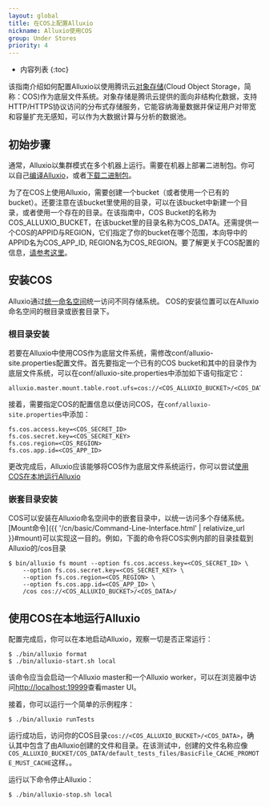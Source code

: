 ```yaml
---
layout: global
title: 在COS上配置Alluxio
nickname: Alluxio使用COS
group: Under Stores
priority: 4
---
```


* 内容列表
{:toc}

该指南介绍如何配置Alluxio以使用腾讯云[对象存储](https://cloud.tencent.com/product/cos)(Cloud Object Storage，简称：COS)作为底层文件系统。对象存储是腾讯云提供的面向非结构化数据，支持 HTTP/HTTPS协议访问的分布式存储服务，它能容纳海量数据并保证用户对带宽和容量扩充无感知，可以作为大数据计算与分析的数据池。

## 初始步骤

通常，Alluxio以集群模式在多个机器上运行。需要在机器上部署二进制包。你可以自己[编译Alluxio](Building-Alluxio-From-Source.html)，或者[下载二进制包](Running-Alluxio-Locally.html)。

为了在COS上使用Alluxio，需要创建一个bucket（或者使用一个已有的bucket）。还要注意在该bucket里使用的目录，可以在该bucket中新建一个目录，或者使用一个存在的目录。在该指南中，COS Bucket的名称为COS_ALLUXIO_BUCKET，在该bucket里的目录名称为COS_DATA。还需提供一个COS的APPID与REGION，它们指定了你的bucket在哪个范围，本向导中的APPID名为COS_APP_ID, REGION名为COS_REGION。要了解更关于COS配置的信息，[请参考这里](https://cloud.tencent.com/document/product/436/7751)。

## 安装COS

Alluxio通过[统一命名空间](Unified-and-Transparent-Namespace.html)统一访问不同存储系统。 COS的安装位置可以在Alluxio命名空间的根目录或嵌套目录下。

### 根目录安装

若要在Alluxio中使用COS作为底层文件系统，需修改conf/alluxio-site.properties配置文件。首先要指定一个已有的COS bucket和其中的目录作为底层文件系统，可以在conf/alluxio-site.properties中添加如下语句指定它：

```
alluxio.master.mount.table.root.ufs=cos://<COS_ALLUXIO_BUCKET>/<COS_DATA>/
```

接着，需要指定COS的配置信息以便访问COS，在`conf/alluxio-site.properties`中添加：

```
fs.cos.access.key=<COS_SECRET_ID>
fs.cos.secret.key=<COS_SECRET_KEY>
fs.cos.region=<COS_REGION>
fs.cos.app.id=<COS_APP_ID>
```

更改完成后，Alluxio应该能够将COS作为底层文件系统运行，你可以尝试[使用COS在本地运行Alluxio](#使用COS在本地运行Alluxio)

### 嵌套目录安装

COS可以安装在Alluxio命名空间中的嵌套目录中，以统一访问多个存储系统。 [Mount命令]({{ '/cn/basic/Command-Line-Interface.html' | relativize_url }}#mount)可以实现这一目的。例如，下面的命令将COS实例内部的目录挂载到Alluxio的/cos目录

```console
$ bin/alluxio fs mount --option fs.cos.access.key=<COS_SECRET_ID> \
    --option fs.cos.secret.key=<COS_SECRET_KEY> \
    --option fs.cos.region=<COS_REGION> \
    --option fs.cos.app.id=<COS_APP_ID> \
    /cos cos://<COS_ALLUXIO_BUCKET>/<COS_DATA>/
```

## 使用COS在本地运行Alluxio

配置完成后，你可以在本地启动Alluxio，观察一切是否正常运行：

```console
$ ./bin/alluxio format
$ ./bin/alluxio-start.sh local
```

该命令应当会启动一个Alluxio master和一个Alluxio worker，可以在浏览器中访问[http://localhost:19999](http://localhost:19999)查看master UI。

接着，你可以运行一个简单的示例程序：

```console
$ ./bin/alluxio runTests
```

运行成功后，访问你的COS目录`cos://<COS_ALLUXIO_BUCKET>/<COS_DATA>`，确认其中包含了由Alluxio创建的文件和目录。在该测试中，创建的文件名称应像`COS_ALLUXIO_BUCKET/COS_DATA/default_tests_files/BasicFile_CACHE_PROMOTE_MUST_CACHE`这样。。

运行以下命令停止Alluxio：

```console
$ ./bin/alluxio-stop.sh local
```
